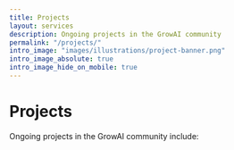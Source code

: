 ```yaml
---
title: Projects
layout: services
description: Ongoing projects in the GrowAI community
permalink: "/projects/"
intro_image: "images/illustrations/project-banner.png"
intro_image_absolute: true
intro_image_hide_on_mobile: true
---
```


# Projects

Ongoing projects in the GrowAI community include:
